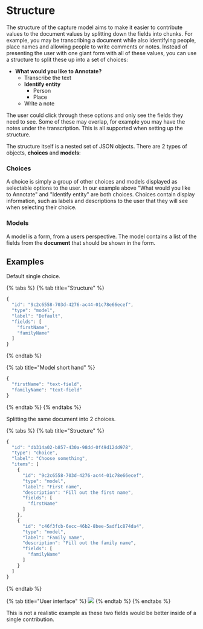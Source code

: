 # Structure

The structure of the capture model aims to make it easier to contribute values to the document values by splitting down the fields into chunks. For example, you may be transcribing a document while also identifying people, place names and allowing people to write comments or notes. Instead of presenting the user with one giant form with all of these values, you can use a structure to split these up into a set of choices:

- **What would you like to Annotate?**
  - Transcribe the text
  - **Identify entity**
    - Person
    - Place
  - Write a note

The user could click through these options and only see the fields they need to see. Some of these may overlap, for example you may have the notes under the transcription. This is all supported when setting up the structure.

The structure itself is a nested set of JSON objects. There are 2 types of objects, **choices** and **models**:

### **Choices**

A choice is simply a group of other choices and models displayed as selectable options to the user. In our example above "What would you like to Annotate" and "Identify entity" are both choices. Choices contain display information, such as labels and descriptions to the user that they will see when selecting their choice.

### Models

A model is a form, from a users perspective. The model contains a list of the fields from the **document** that should be shown in the form.

## Examples

Default single choice.

{% tabs %}
{% tab title="Structure" %}

```javascript
{
  "id": "9c2c6558-703d-4276-ac44-01c78e66ecef",
  "type": "model",
  "label": "Default",
  "fields": [
    "firstName",
    "familyName"
  ]
}
```

{% endtab %}

{% tab title="Model short hand" %}

```javascript
{
  "firstName": "text-field",
  "familyName": "text-field"
}
```

{% endtab %}
{% endtabs %}

Splitting the same document into 2 choices.

{% tabs %}
{% tab title="Structure" %}

```javascript
{
  "id": "db314a02-b857-430a-98dd-0f49d12dd978",
  "type": "choice",
  "label": "Choose something",
  "items": [
    {
      "id": "9c2c6558-703d-4276-ac44-01c78e66ecef",
      "type": "model",
      "label": "First name",
      "description": "Fill out the first name",
      "fields": [
        "firstName"
      ]
    },
    {
      "id": "c46f3fcb-6ecc-46b2-8bee-5adf1c874da4",
      "type": "model",
      "label": "Family name",
      "description": "Fill out the family name",
      "fields": [
        "familyName"
      ]
    }
  ]
}
```

{% endtab %}

{% tab title="User interface" %}
![](</assets/Screenshot 2021-05-07 at 11.08.44.png>)
{% endtab %}
{% endtabs %}

This is not a realistic example as these two fields would be better inside of a single contribution.

